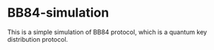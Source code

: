 # BB84-simulation
This is a simple simulation of BB84 protocol, which is a quantum key distribution protocol.

